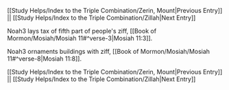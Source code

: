 [[Study Helps/Index to the Triple Combination/Zerin, Mount|Previous Entry]]  ||  [[Study Helps/Index to the Triple Combination/Zillah|Next Entry]]

 Noah3 lays tax of fifth part of people's ziff, [[Book of Mormon/Mosiah/Mosiah 11#^verse-3|Mosiah 11:3]].

 Noah3 ornaments buildings with ziff, [[Book of Mormon/Mosiah/Mosiah 11#^verse-8|Mosiah 11:8]].

[[Study Helps/Index to the Triple Combination/Zerin, Mount|Previous Entry]]  ||  [[Study Helps/Index to the Triple Combination/Zillah|Next Entry]]